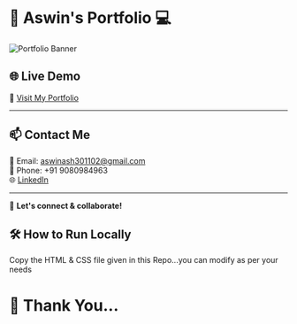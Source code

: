 # 🚀 Aswin's Portfolio 💻  

![Portfolio Banner](https://capsule-render.vercel.app/api?type=waving&color=gradient&height=150&section=header&text=Welcome%20to%20My%20Portfolio!&fontSize=32)


## 🌐 Live Demo  
🔗 [Visit My Portfolio](https://aswinash05.github.io/Aswin-Portfolio/) 

---

## 📫 Contact Me  
📧 Email: aswinash301102@gmail.com  
📱 Phone: +91 9080984963  
🌐 [LinkedIn](https://www.linkedin.com/in/aswinash05)  

---

🚀 **Let's connect & collaborate!**
## 🛠 How to Run Locally  
Copy the HTML & CSS file given in this Repo...you can modify as per your needs 

# 🚀 Thank You...
